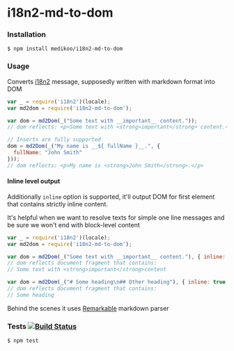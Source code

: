 # i18n2-md-to-dom

### Installation

	$ npm install medikoo/i18n2-md-to-dom

### Usage

Converts [i18n2](https://github.com/medikoo/i18n2#i18n2) message, supposedly written with markdown format into DOM


```javascript
var _ = require('i18n2')(locale);
var md2dom = require('i18n2-md-to-dom');

var dom = md2Dom(_("Some text with __important__ content."));
// dom reflects: <p>Some text with <strong>important</strong> content.</p>

// Inserts are fully supported
dom = md2Dom(_("My name is __${ fullName }__.", {
  fullName: "John Smith"
}));
// dom reflects: <p>My name is <strong>John Smith</strong>.</p>
```

#### Inline level output

Additionally `inline` option is supported, it'll output DOM for first element that contains strictly inline content.

It's helpful when we want to resolve texts for simple one line messages and be sure we won't end with block-level content

```javascript
var _ = require('i18n2')(locale);
var md2dom = require('i18n2-md-to-dom');

var dom = md2Dom(_("Some text with __important__ content."), { inline: true });
// dom reflects document fragment that contains:
// Some text with <strong>important</strong>content

var dom = md2Dom(_("# Some heading\n## Other heading"), { inline: true });
// dom reflects document fragment that contains:
// Some heading
```

Behind the scenes it uses [Remarkable](https://github.com/jonschlinkert/remarkable#remarkable) markdown parser

### Tests [![Build Status](https://travis-ci.org/medikoo/i18n2-md-to-dom.svg)](https://travis-ci.org/medikoo/i18n2-md-to-dom)

	$ npm test
